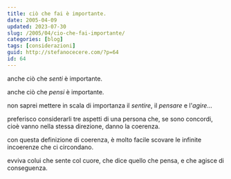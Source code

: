 ```yaml
---
title: ciò che fai è importante.
date: 2005-04-09
updated: 2023-07-30
slug: /2005/04/cio-che-fai-importante/
categories: [blog]
tags: [considerazioni]
guid: http://stefanocecere.com/?p=64
id: 64
---
```


anche ciò che _senti_ è importante.

anche ciò che _pensi_ è importante.

non saprei mettere in scala di importanza il _sentire_, il _pensare_ e l'_agire_...

preferisco considerarli tre aspetti di una persona che, se sono concordi, cioè vanno nella stessa direzione, danno la coerenza.

con questa definizione di coerenza, è molto facile scovare le infinite incoerenze che ci circondano.

evviva colui che sente col cuore, che dice quello che pensa, e che agisce di conseguenza.